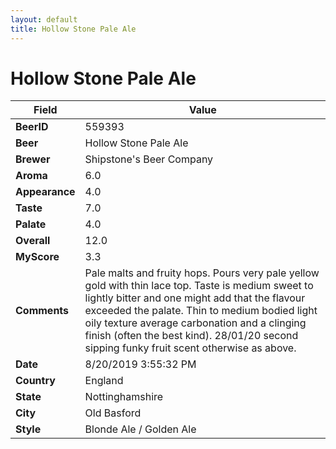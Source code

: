 ```yaml
---
layout: default
title: Hollow Stone Pale Ale
---
```


# Hollow Stone Pale Ale

| Field         | Value     |
|---------------|-----------|
| **BeerID** | 559393 |
| **Beer** | Hollow Stone Pale Ale |
| **Brewer** | Shipstone&#39;s Beer Company |
| **Aroma** | 6.0 |
| **Appearance** | 4.0 |
| **Taste** | 7.0 |
| **Palate** | 4.0 |
| **Overall** | 12.0 |
| **MyScore** | 3.3 |
| **Comments** | Pale malts and fruity hops. Pours very pale yellow gold with thin lace top. Taste is medium sweet to lightly bitter and one might add that the flavour exceeded the palate. Thin to medium bodied light oily texture average carbonation and a clinging finish (often the best kind). 28/01/20 second sipping funky fruit scent otherwise as above. |
| **Date** | 8/20/2019 3:55:32 PM |
| **Country** | England |
| **State** | Nottinghamshire |
| **City** | Old Basford |
| **Style** | Blonde Ale / Golden Ale |
